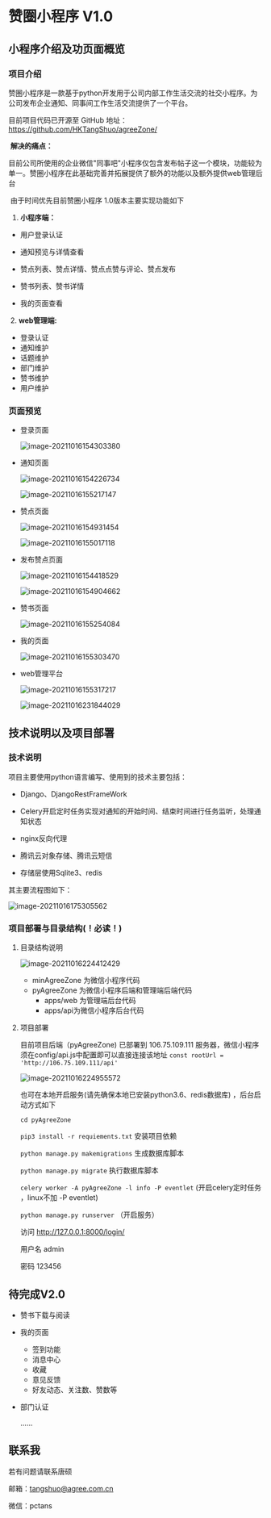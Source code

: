 # 赞圈小程序 V1.0

## 小程序介绍及功页面概览

### 项目介绍

​	赞圈小程序是一款基于python开发用于公司内部工作生活交流的社交小程序。为公司发布企业通知、同事间工作生活交流提供了一个平台。

目前项目代码已开源至  GitHub 地址： https://github.com/HKTangShuo/agreeZone/ 

​	**解决的痛点：**

​	目前公司所使用的企业微信"同事吧"小程序仅包含发布帖子这一个模块，功能较为单一。赞圈小程序在此基础完善并拓展提供了额外的功能以及额外提供web管理后台

​	由于时间优先目前赞圈小程序 1.0版本主要实现功能如下

1. **小程序端：**

- 用户登录认证

- 通知预览与详情查看
- 赞点列表、赞点详情、赞点点赞与评论、赞点发布
- 赞书列表、赞书详情
- 我的页面查看

​	2.  **web管理端:**

- 登录认证
- 通知维护
- 话题维护
- 部门维护
- 赞书维护
- 用户维护

### 页面预览

- 登录页面

  ![image-20211016154303380](C:\Users\flm\AppData\Roaming\Typora\typora-user-images\image-20211016154303380.png)

- 通知页面

  ![image-20211016154226734](C:\Users\flm\AppData\Roaming\Typora\typora-user-images\image-20211016154226734.png)

  

  ![image-20211016155217147](C:\Users\flm\AppData\Roaming\Typora\typora-user-images\image-20211016155217147.png)

- 赞点页面

  

  ![image-20211016154931454](C:\Users\flm\AppData\Roaming\Typora\typora-user-images\image-20211016154931454.png)

  

  ![image-20211016155017118](C:\Users\flm\AppData\Roaming\Typora\typora-user-images\image-20211016155017118.png)

  

- 发布赞点页面

  ![image-20211016154418529](C:\Users\flm\AppData\Roaming\Typora\typora-user-images\image-20211016154418529.png)

  ![image-20211016154904662](C:\Users\flm\AppData\Roaming\Typora\typora-user-images\image-20211016154904662.png)

  

- 赞书页面

  ![image-20211016155254084](C:\Users\flm\AppData\Roaming\Typora\typora-user-images\image-20211016155254084.png)

- 我的页面

  ![image-20211016155303470](C:\Users\flm\AppData\Roaming\Typora\typora-user-images\image-20211016155303470.png)

- web管理平台

  ![image-20211016155317217](C:\Users\flm\AppData\Roaming\Typora\typora-user-images\image-20211016155317217.png)

  ![image-20211016231844029](C:\Users\flm\AppData\Roaming\Typora\typora-user-images\image-20211016231844029.png)

## 技术说明以及项目部署

### 技术说明

项目主要使用python语言编写、使用到的技术主要包括：

- Django、DjangoRestFrameWork 
- Celery开启定时任务实现对通知的开始时间、结束时间进行任务监听，处理通知状态
- nginx反向代理
- 腾讯云对象存储、腾讯云短信

- 存储层使用Sqlite3、redis

其主要流程图如下：

![image-20211016175305562](C:\Users\flm\AppData\Roaming\Typora\typora-user-images\image-20211016175305562.png)





### 项目部署与目录结构(！必读！)

1. 目录结构说明

   ![image-20211016224412429](C:\Users\flm\AppData\Roaming\Typora\typora-user-images\image-20211016224412429.png)

   - minAgreeZone 为微信小程序代码
   - pyAgreeZone 为微信小程序后端和管理端后端代码 
     - apps/web 为管理端后台代码  
     - apps/api为微信小程序后台代码

2. 项目部署

   目前项目后端（pyAgreeZone) 已部署到 106.75.109.111 服务器，微信小程序须在config/api.js中配置即可以直接连接该地址 `const rootUrl = 'http://106.75.109.111/api'`

   ![image-20211016224955572](C:\Users\flm\AppData\Roaming\Typora\typora-user-images\image-20211016224955572.png)

   也可在本地开启服务(请先确保本地已安装python3.6、redis数据库) ，后台启动方式如下

   `cd pyAgreeZone`

   `pip3 install -r requiements.txt` 安装项目依赖

   `python manage.py makemigrations` 生成数据库脚本

   `python manage.py migrate` 执行数据库脚本

   `celery worker -A pyAgreeZone -l info -P eventlet` (开启celery定时任务 ，linux不加 -P eventlet)

   `python manage.py runserver` （开启服务）

   访问 http://127.0.0.1:8000/login/

   用户名 admin
   
   密码 123456

## 待完成V2.0

- 赞书下载与阅读

- 我的页面 

  - 签到功能
  - 消息中心
  - 收藏
  - 意见反馈
  - 好友动态、关注数、赞数等

- 部门认证

  ......

## 联系我

若有问题请联系唐硕 

邮箱：tangshuo@agree.com.cn

微信：pctans

